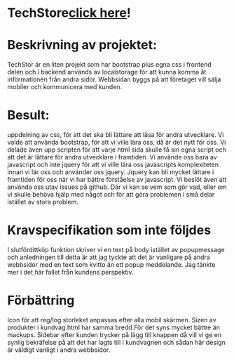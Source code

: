 # TechStore[click here](https://sakinemazlomyar.github.io/TechStore/)!


# Beskrivning av projektet:
TechStor är en liten projekt som har bootstrap plus egna css i frontend delen och i backend används av localstorage för att kunna komma åt införmationen från andra sidor. Webbsidan byggs på att företaget vill sälja mobiler och kommunicera med kunden.


# Besult:
uppdelning av css, för att det ska bli lättare att läsa för andra utvecklare.
Vi valde att använda bootstrap, för att vi ville lära oss, då är det nytt för oss. 
Vi delade även upp scripten  för att varje html sida  skulle få sin egna  script och att det är lättare för andra utvecklare i framtiden.
Vi använde oss bara av javascript och inte jquery för att vi ville lära oss javascripts komplexiteten  innan vi lär oss och använder oss jquery. Jquery kan bli mycket lättare  i framtiden för oss när vi har bättre förståelse av javascript.
Vi beslöt även att använda oss utav issues på github. Där vi kan se vem som gör vad, eller om vi skulle behöva hjälp med något och för att göra problemen i små delar istället av stora problem.

# Kravspecifikation som inte följdes
I slutfördittköp funktion skriver vi en text på body istället av popupmessage och anledningen till detta är att  jag tyckte att det är vanligare på andra webbsidor med en text som kvitto än ett popup meddelande. Jag tänkte mer i det här  fallet  från kundens perspektiv.

# Förbättring 
Icon för att reg/log storleket anpassas efter alla mobil skärmen.
Sizen av produkter i kundvag.html har samma bredd.För det syns mycket bättre än mackups. 
Sidebar efter kunden trycker på lägg till knappen då vill vi ge en synlig bekräfelse på att det har lagts till i kundvagnen och sådan här design är väldigt vanligt i andra webbsidor. 

